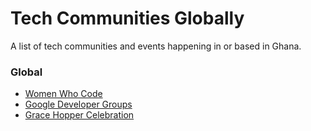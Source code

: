 # Tech Communities  Globally

A list of tech communities and events happening in or based in Ghana.

### Global
- [Women Who Code](https://www.womenwhocode.com/)
- [Google Developer Groups](https://developers.google.com/community/gdg)
- [Grace Hopper Celebration](https://ghc.anitab.org)
